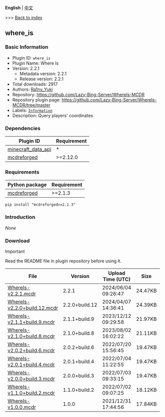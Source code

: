 **English** | [中文](readme-zh_cn.md)

\>\>\> [Back to index](/readme.md)

## where_is

### Basic Information

- Plugin ID: `where_is`
- Plugin Name: Where Is
- Version: 2.2.1
  - Metadata version: 2.2.1
  - Release version: 2.2.1
- Total downloads: 2917
- Authors: [Ra1ny_Yuki](https://github.com/Ra1ny-Yuki)
- Repository: https://github.com/Lazy-Bing-Server/WhereIs-MCDR
- Repository plugin page: https://github.com/Lazy-Bing-Server/WhereIs-MCDR/tree/master
- Labels: [`Information`](/labels/information/readme.md)
- Description: Query players' coordinates

### Dependencies

| Plugin ID | Requirement |
| --- | --- |
| [minecraft_data_api](/plugins/minecraft_data_api/readme.md) | * |
| [mcdreforged](https://github.com/Fallen-Breath/MCDReforged) | \>=2.12.0 |

### Requirements

| Python package | Requirement |
| --- | --- |
| [mcdreforged](https://pypi.org/project/mcdreforged) | \>=2.1.3 |

```
pip install "mcdreforged>=2.1.3"
```

### Introduction

*None*

### Download

> [!IMPORTANT]
> Read the README file in plugin repository before using it.

| File | Version | Upload Time (UTC) | Size | Downloads | Operations |
| --- | --- | --- | --- | --- | --- |
| [WhereIs-v2.2.1.mcdr](https://github.com/Lazy-Bing-Server/WhereIs-MCDR/releases/tag/2.2.1) | 2.2.1 | 2024/06/04 09:26:47 | 24.47KB | 385 | [Download](https://github.com/Lazy-Bing-Server/WhereIs-MCDR/releases/download/2.2.1/WhereIs-v2.2.1.mcdr) |
| [WhereIs-v2.2.0+build.12.mcdr](https://github.com/Lazy-Bing-Server/WhereIs-MCDR/releases/tag/2.2.0) | 2.2.0+build.12 | 2024/04/07 14:36:41 | 24.39KB | 157 | [Download](https://github.com/Lazy-Bing-Server/WhereIs-MCDR/releases/download/2.2.0/WhereIs-v2.2.0%2Bbuild.12.mcdr) |
| [WhereIs-v2.1.1+build.9.mcdr](https://github.com/Lazy-Bing-Server/WhereIs-MCDR/releases/tag/2.1.1) | 2.1.1+build.9 | 2023/12/12 09:29:58 | 21.97KB | 254 | [Download](https://github.com/Lazy-Bing-Server/WhereIs-MCDR/releases/download/2.1.1/WhereIs-v2.1.1%2Bbuild.9.mcdr) |
| [WhereIs-v2.1.0+build.8.mcdr](https://github.com/Lazy-Bing-Server/WhereIs-MCDR/releases/tag/2.1.0) | 2.1.0+build.8 | 2023/08/02 16:02:22 | 21.11KB | 299 | [Download](https://github.com/Lazy-Bing-Server/WhereIs-MCDR/releases/download/2.1.0/WhereIs-v2.1.0%2Bbuild.8.mcdr) |
| [WhereIs-v2.0.2+build.6.mcdr](https://github.com/Lazy-Bing-Server/WhereIs-MCDR/releases/tag/2.0.2) | 2.0.2+build.6 | 2022/07/20 15:56:45 | 19.47KB | 1111 | [Download](https://github.com/Lazy-Bing-Server/WhereIs-MCDR/releases/download/2.0.2/WhereIs-v2.0.2%2Bbuild.6.mcdr) |
| [WhereIs-v2.0.1+build.4.mcdr](https://github.com/Lazy-Bing-Server/WhereIs-MCDR/releases/tag/2.0.1) | 2.0.1+build.4 | 2022/07/04 11:22:55 | 19.47KB | 136 | [Download](https://github.com/Lazy-Bing-Server/WhereIs-MCDR/releases/download/2.0.1/WhereIs-v2.0.1%2Bbuild.4.mcdr) |
| [WhereIs-v2.0.0+build.3.mcdr](https://github.com/Lazy-Bing-Server/WhereIs-MCDR/releases/tag/2.0.0) | 2.0.0+build.3 | 2022/07/03 09:33:15 | 19.47KB | 77 | [Download](https://github.com/Lazy-Bing-Server/WhereIs-MCDR/releases/download/2.0.0/WhereIs-v2.0.0%2Bbuild.3.mcdr) |
| [WhereIs-v1.1.0+build.2.mcdr](https://github.com/Lazy-Bing-Server/WhereIs-MCDR/releases/tag/1.1.0) | 1.1.0+build.2 | 2022/07/02 09:07:25 | 18.12KB | 75 | [Download](https://github.com/Lazy-Bing-Server/WhereIs-MCDR/releases/download/1.1.0/WhereIs-v1.1.0%2Bbuild.2.mcdr) |
| [WhereIs-v1.0.0.mcdr](https://github.com/Lazy-Bing-Server/WhereIs-MCDR/releases/tag/1.0.0) | 1.0.0 | 2021/12/31 17:44:56 | 17.84KB | 423 | [Download](https://github.com/Lazy-Bing-Server/WhereIs-MCDR/releases/download/1.0.0/WhereIs-v1.0.0.mcdr) |


